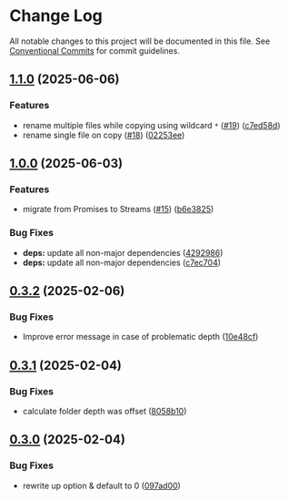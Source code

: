 # Change Log 

All notable changes to this project will be documented in this file. See [Conventional Commits](https://conventionalcommits.org) for commit guidelines.

## [1.1.0](https://github.com/ghiscoding/native-copyfiles/compare/v1.0.0...v1.1.0) (2025-06-06)

### Features

* rename multiple files while copying using wildcard `*` ([#19](https://github.com/ghiscoding/native-copyfiles/issues/19)) ([c7ed58d](https://github.com/ghiscoding/native-copyfiles/commit/c7ed58dc0e5dece116a571dbc8cd3796c5aa9ea8))
* rename single file on copy ([#18](https://github.com/ghiscoding/native-copyfiles/issues/18)) ([02253ee](https://github.com/ghiscoding/native-copyfiles/commit/02253ee23bf0bf3469e3dee0f7e4ece9e7ae283b))

## [1.0.0](https://github.com/ghiscoding/native-copyfiles/compare/0.3.2...v1.0.0) (2025-06-03)

### Features

* migrate from Promises to Streams ([#15](https://github.com/ghiscoding/native-copyfiles/issues/15)) ([b6e3825](https://github.com/ghiscoding/native-copyfiles/commit/b6e38255e91bb8c9355a79de57ea38bf78949989))

### Bug Fixes

* **deps:** update all non-major dependencies ([4292986](https://github.com/ghiscoding/native-copyfiles/commit/4292986d655eb7a192b9b91ac8b6f3ec28ce893f))
* **deps:** update all non-major dependencies ([c7ec704](https://github.com/ghiscoding/native-copyfiles/commit/c7ec70410d0a9572ae842e27047d074a197a5d26))
## [0.3.2](https://github.com/ghiscoding/native-copyfiles/compare/0.3.1...0.3.2) (2025-02-06)

### Bug Fixes

* Improve error message in case of problematic depth ([10e48cf](https://github.com/ghiscoding/native-copyfiles/commit/10e48cf75b7e61f4b3b2d414fdc3aeaf0dec0a14))
## [0.3.1](https://github.com/ghiscoding/native-copyfiles/compare/0.3.0...0.3.1) (2025-02-04)

### Bug Fixes

* calculate folder depth was offset ([8058b10](https://github.com/ghiscoding/native-copyfiles/commit/8058b105eb1e23e25470a78f57690161e92057b3))
## [0.3.0](https://github.com/ghiscoding/native-copyfiles/compare/097ad00704a8c5612024d76d0f7ba232a174d938...0.3.0) (2025-02-04)

### Bug Fixes

* rewrite up option & default to 0 ([097ad00](https://github.com/ghiscoding/native-copyfiles/commit/097ad00704a8c5612024d76d0f7ba232a174d938))
